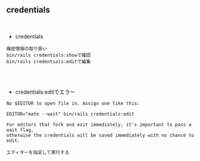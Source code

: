 ## credentials  
<br>

- credentials  
```
機密情報の取り扱い
bin/rails credentials:showで確認
bin/rails credentials:editで編集
```
<br>
<br>

- credentials:editでエラー  
```
No $EDITOR to open file in. Assign one like this:

EDITOR="mate --wait" bin/rails credentials:edit

For editors that fork and exit immediately, it's important to pass a wait flag,
otherwise the credentials will be saved immediately with no chance to edit.

エディターを指定して実行する
```